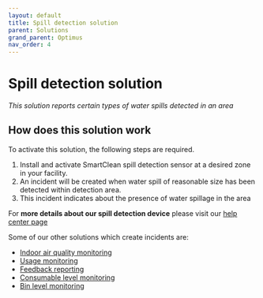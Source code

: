 ```yaml
---
layout: default
title: Spill detection solution
parent: Solutions
grand_parent: Optimus
nav_order: 4
---
```

# Spill detection solution
*This solution reports certain types of water spills detected in an area*

## How does this solution work
To activate this solution, the following steps are required.

1. Install and activate SmartClean spill detection sensor at a desired zone in your facility.
2. An incident will be created when water spill of reasonable size has been detected within detection area.
3. This incident indicates about the presence of water spillage in the area

For **more details about our spill detection device** please visit our [help center page](https://helpcenter-smartclean.webflow.io/help-installation/wf-2101-01-how-it-works)

Some of our other solutions which create incidents are:
- [Indoor air quality monitoring](/vcs_aq.html)
- [Usage monitoring](/vcs_pc.html)
- [Feedback reporting](/vcs_fd.html)
- [Consumable level monitoring](/vcs_cmd.html)
- [Bin level monitoring](/vcs_bin.html)
